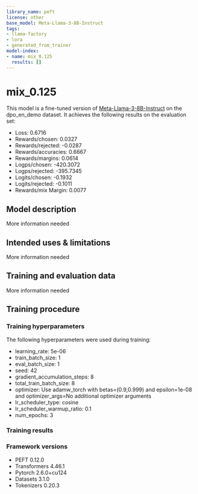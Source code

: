 ```yaml
---
library_name: peft
license: other
base_model: Meta-Llama-3-8B-Instruct
tags:
- llama-factory
- lora
- generated_from_trainer
model-index:
- name: mix_0.125
  results: []
---
```


<!-- This model card has been generated automatically according to the information the Trainer had access to. You
should probably proofread and complete it, then remove this comment. -->

# mix_0.125

This model is a fine-tuned version of [Meta-Llama-3-8B-Instruct](https://huggingface.co/Meta-Llama-3-8B-Instruct) on the dpo_en_demo dataset.
It achieves the following results on the evaluation set:
- Loss: 0.6716
- Rewards/chosen: 0.0327
- Rewards/rejected: -0.0287
- Rewards/accuracies: 0.6667
- Rewards/margins: 0.0614
- Logps/chosen: -420.3072
- Logps/rejected: -395.7345
- Logits/chosen: -0.1932
- Logits/rejected: -0.1011
- Rewards/mix Margin: 0.0077

## Model description

More information needed

## Intended uses & limitations

More information needed

## Training and evaluation data

More information needed

## Training procedure

### Training hyperparameters

The following hyperparameters were used during training:
- learning_rate: 5e-06
- train_batch_size: 1
- eval_batch_size: 1
- seed: 42
- gradient_accumulation_steps: 8
- total_train_batch_size: 8
- optimizer: Use adamw_torch with betas=(0.9,0.999) and epsilon=1e-08 and optimizer_args=No additional optimizer arguments
- lr_scheduler_type: cosine
- lr_scheduler_warmup_ratio: 0.1
- num_epochs: 3

### Training results



### Framework versions

- PEFT 0.12.0
- Transformers 4.46.1
- Pytorch 2.6.0+cu124
- Datasets 3.1.0
- Tokenizers 0.20.3